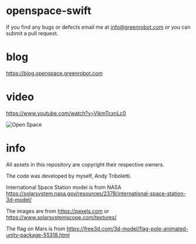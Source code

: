 # openspace-swift

If you find any bugs or defects email me at info@greenrobot.com or you can submit a pull request.

# blog
https://blog.openspace.greenrobot.com


# video
https://www.youtube.com/watch?v=VikmTcxnLc0

![Open Space](https://i.imgur.com/8ERjHc9.png)


# info
All assets in this repository are copyright their respective owners.

The code was developed by myself, Andy Triboletti.

International Space Station model is from NASA
https://solarsystem.nasa.gov/resources/2378/international-space-station-3d-model/

The images are from https://pexels.com or https://www.solarsystemscope.com/textures/

The flag on Mars is from https://free3d.com/3d-model/flag-pole-animated-unity-package-55318.html
